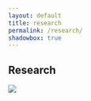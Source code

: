 ```yaml
---
layout: default
title: research
permalink: /research/
shadowbox: true
---
```



## Research

<div class="thumbs">

<a href="{{site.url}}/img/research/placesiveneverbeen-com/addiewagenknecht.jpg" rel="shadowbox[research]" title="Addie Wagenknecht, placesiveneverbeen.com">
<img src="{{site.url}}/img/research/placesiveneverbeen-com/addiewagenknecht-thumb.jpg"></a>
</div>
